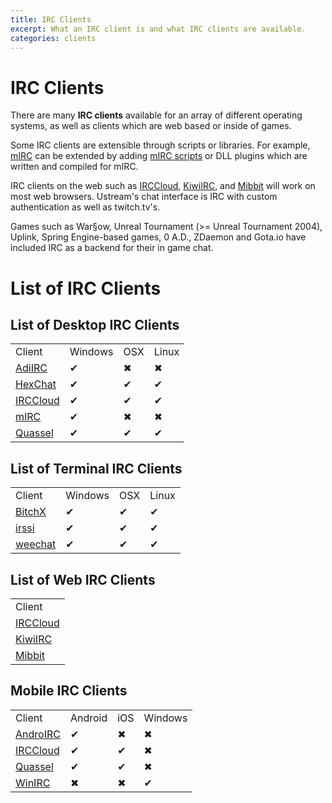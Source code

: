 ```yaml
---
title: IRC Clients
excerpt: What an IRC client is and what IRC clients are available.
categories: clients
---
```

# IRC Clients
There are many **IRC clients** available for an array of different operating systems, as well as clients which are web based or inside of games.

Some IRC clients are extensible through scripts or libraries. For example, [mIRC](/wiki/client/mirc) can be extended by adding [mIRC scripts](/wiki/client/mirc#Scripting) or DLL plugins which are written and compiled for mIRC.

IRC clients on the web such as [IRCCloud](/wiki/client/irccloud), [KiwiIRC](/wiki/client/kiwiirc), and [Mibbit](/wiki/client/mibbit) will work on most web browsers. Ustream's chat interface is IRC with custom authentication as well as twitch.tv's.

Games such as War§ow, Unreal Tournament (>= Unreal Tournament 2004), Uplink, Spring Engine-based games, 0 A.D., ZDaemon and Gota.io have included IRC as a backend for their in game chat.

# List of IRC Clients

## List of Desktop IRC Clients
<table>
    <tr>
        <td>Client</td>
        <td>Windows</td>
        <td>OSX</td>
        <td>Linux</td>
    </tr>
    <tr>
        <td><a href="/wiki/client/adiirc">AdiIRC</a></td>
        <td>✔</td>
        <td>✖</td>
        <td>✖</td>
    </tr>
    <tr>
        <td><a href="/wiki/client/hexchat">HexChat</a></td>
        <td>✔</td>
        <td>✔</td>
        <td>✔</td>
    </tr>
    <tr>
        <td><a href="/wiki/client/irccloud">IRCCloud</a></td>
        <td>✔</td>
        <td>✔</td>
        <td>✔</td>
    </tr>
    <tr>
        <td><a href="/wiki/client/mirc">mIRC</a></td>
        <td>✔</td>
        <td>✖</td>
        <td>✖</td>
    </tr>
    <tr>
        <td><a href="/wiki/client/quassel">Quassel</a></td>
        <td>✔</td>
        <td>✔</td>
        <td>✔</td>
    </tr>
</table>

## List of Terminal IRC Clients

<table>
    <tr>
        <td>Client</td>
        <td>Windows</td>
        <td>OSX</td>
        <td>Linux</td>
    </tr>
    <tr>
        <td><a href="/wiki/client/bitchx">BitchX</a></td>
        <td>✔</td>
        <td>✔</td>
        <td>✔</td>
    </tr>
    <tr>
        <td><a href="/wiki/client/irssi">irssi</a></td>
        <td>✔</td>
        <td>✔</td>
        <td>✔</td>
    </tr>
    <tr>
        <td><a href="/wiki/client/weechat">weechat</a></td>
        <td>✔</td>
        <td>✔</td>
        <td>✔</td>
    </tr>
</table>

## List of Web IRC Clients

<table>
    <tr>
        <td>Client</td>
    </tr>
    <tr>
        <td><a href="/wiki/client/irccloud">IRCCloud</a></td>
    </tr>
    <tr>
        <td><a href="/wiki/client/kiwiirc">KiwiIRC</a></td>
    </tr>
    <tr>
        <td><a href="/wiki/client/mibbit">Mibbit</a></td>
    </tr>
</table>

## Mobile IRC Clients

<table>
    <tr>
        <td>Client</td>
        <td>Android</td>
        <td>iOS</td>
        <td>Windows</td>
    </tr>
    <tr>
        <td><a href="/wiki/client/androirc">AndroIRC</a></td>
        <td>✔</td>
        <td>✖</td>
        <td>✖</td>
    </tr>
    <tr>
        <td><a href="/wiki/client/irccloud">IRCCloud</a></td>
        <td>✔</td>
        <td>✔</td>
        <td>✖</td>
    </tr>
    <tr>
        <td><a href="/wiki/client/quassel">Quassel</a></td>
        <td>✔</td>
        <td>✔</td>
        <td>✖</td>
    </tr>
    <tr>
        <td><a href="/wiki/client/winirc">WinIRC</a></td>
        <td>✖</td>
        <td>✖</td>
        <td>✔</td>
    </tr>
</table>
